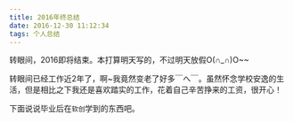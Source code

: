 ```yaml
---
title: 2016年终总结
date: 2016-12-30 11:12:34
tags: 个人总结
---
```


转眼间，2016即将结束。本打算明天写的，不过明天放假O(∩_∩)O~~

转眼间已经工作近2年了，啊~我竟然变老了好多￣へ￣。虽然怀念学校安逸的生活，但是相比之下我还是喜欢踏实的工作，花着自己辛苦挣来的工资，很开心！

下面说说毕业后在`软创`学到的东西吧。
